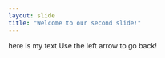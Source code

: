 ```yaml
---
layout: slide
title: "Welcome to our second slide!"
---
```

here is my text
Use the left arrow to go back!
